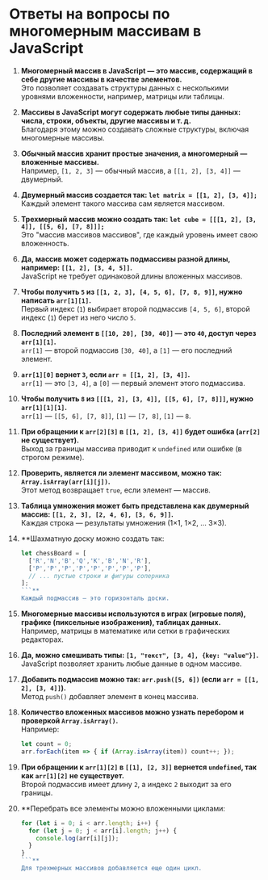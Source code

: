 # Ответы на вопросы по многомерным массивам в JavaScript

1. **Многомерный массив в JavaScript — это массив, содержащий в себе другие массивы в качестве элементов.**  
   Это позволяет создавать структуры данных с несколькими уровнями вложенности, например, матрицы или таблицы.

2. **Массивы в JavaScript могут содержать любые типы данных: числа, строки, объекты, другие массивы и т. д.**  
   Благодаря этому можно создавать сложные структуры, включая многомерные массивы.

3. **Обычный массив хранит простые значения, а многомерный — вложенные массивы.**  
   Например, `[1, 2, 3]` — обычный массив, а `[[1, 2], [3, 4]]` — двумерный.

4. **Двумерный массив создается так: `let matrix = [[1, 2], [3, 4]];`**  
   Каждый элемент такого массива сам является массивом.

5. **Трехмерный массив можно создать так: `let cube = [[[1, 2], [3, 4]], [[5, 6], [7, 8]]];`**  
   Это "массив массивов массивов", где каждый уровень имеет свою вложенность.

6. **Да, массив может содержать подмассивы разной длины, например: `[[1, 2], [3, 4, 5]]`.**  
   JavaScript не требует одинаковой длины вложенных массивов.

7. **Чтобы получить `5` из `[[1, 2, 3], [4, 5, 6], [7, 8, 9]]`, нужно написать `arr[1][1]`.**  
   Первый индекс (`1`) выбирает второй подмассив `[4, 5, 6]`, второй индекс (`1`) берет из него число `5`.

8. **Последний элемент в `[[10, 20], [30, 40]]` — это `40`, доступ через `arr[1][1]`.**  
   `arr[1]` — второй подмассив `[30, 40]`, а `[1]` — его последний элемент.

9. **`arr[1][0]` вернет `3`, если `arr = [[1, 2], [3, 4]]`.**  
   `arr[1]` — это `[3, 4]`, а `[0]` — первый элемент этого подмассива.

10. **Чтобы получить `8` из `[[[1, 2], [3, 4]], [[5, 6], [7, 8]]]`, нужно `arr[1][1][1]`.**  
    `arr[1]` — `[[5, 6], [7, 8]]`, `[1]` — `[7, 8]`, `[1]` — `8`.

11. **При обращении к `arr[2][3]` в `[[1, 2], [3, 4]]` будет ошибка (`arr[2]` не существует).**  
    Выход за границы массива приводит к `undefined` или ошибке (в строгом режиме).

12. **Проверить, является ли элемент массивом, можно так: `Array.isArray(arr[i][j])`.**  
    Этот метод возвращает `true`, если элемент — массив.

13. **Таблица умножения может быть представлена как двумерный массив: `[[1, 2, 3], [2, 4, 6], [3, 6, 9]]`.**  
    Каждая строка — результаты умножения (1×1, 1×2, … 3×3).

14. **Шахматную доску можно создать так:
    ```javascript  
    let chessBoard = [  
      ['R','N','B','Q','K','B','N','R'],  
      ['P','P','P','P','P','P','P','P'],  
      // ... пустые строки и фигуры соперника  
    ];  
    ```**  
    Каждый подмассив — это горизонталь доски.  

15. **Многомерные массивы используются в играх (игровые поля), графике (пиксельные изображения), таблицах данных.**  
    Например, матрицы в математике или сетки в графических редакторах.

16. **Да, можно смешивать типы: `[1, "текст", [3, 4], {key: "value"}]`.**  
    JavaScript позволяет хранить любые данные в одном массиве.

17. **Добавить подмассив можно так: `arr.push([5, 6])` (если `arr = [[1, 2], [3, 4]]`).**  
    Метод `push()` добавляет элемент в конец массива.

18. **Количество вложенных массивов можно узнать перебором и проверкой `Array.isArray()`.**  
    Например:
    ```javascript  
    let count = 0;  
    arr.forEach(item => { if (Array.isArray(item)) count++; });  
    ```  

19. **При обращении к `arr[1][2]` в `[[1], [2, 3]]` вернется `undefined`, так как `arr[1][2]` не существует.**  
    Второй подмассив имеет длину `2`, а индекс `2` выходит за его границы.

20. **Перебрать все элементы можно вложенными циклами:
    ```javascript  
    for (let i = 0; i < arr.length; i++) {  
      for (let j = 0; j < arr[i].length; j++) {  
        console.log(arr[i][j]);  
      }  
    }  
    ```**  
    Для трехмерных массивов добавляется еще один цикл.
